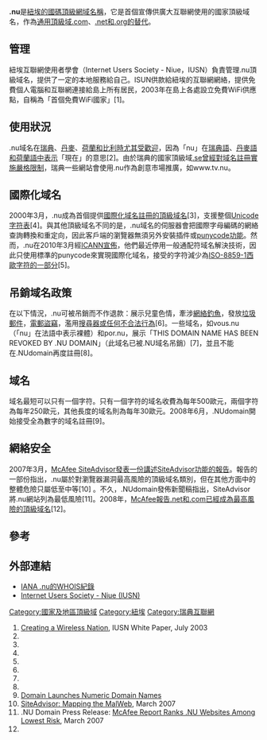 **.nu**是[紐埃的](../Page/紐埃.md "wikilink")[國碼頂級網域名稱](../Page/國家及地區頂級域.md "wikilink")，它是首個宣傳供廣大互聯網使用的國家頂級域名，作為[通用頂級域](../Page/通用頂級域.md "wikilink")[.com](../Page/.com.md "wikilink")、[.net和](../Page/.net.md "wikilink")[.org的替代](../Page/.org.md "wikilink")。

## 管理

紐埃互聯網使用者學會（Internet Users Society -
Niue，IUSN）負責管理.nu頂級域名，提供了一定的本地服務給自己。ISUN供款給紐埃的互聯網網絡，提供免費個人電腦和互聯網連接給島上所有居民，2003年在島上各處設立免費WiFi供應點，自稱為「首個免費WiFi國家」\[1\]。

## 使用狀況

.nu域名在[瑞典](../Page/瑞典.md "wikilink")、[丹麥](../Page/丹麥.md "wikilink")、[荷蘭和](../Page/荷蘭.md "wikilink")[比利時尤其受歡迎](../Page/比利時.md "wikilink")，因為「nu」在[瑞典語](../Page/瑞典語.md "wikilink")、[丹麥語和](../Page/丹麥語.md "wikilink")[荷蘭語中表示](../Page/荷蘭語.md "wikilink")「現在」的意思\[2\]。由於瑞典的國家頂級域[.se曾經對域名註冊實施嚴格限制](../Page/.se.md "wikilink")，瑞典一些網站會使用.nu作為創意市場推廣，如www.tv.nu。

## 國際化域名

2000年3月，.nu成為首個提供[國際化域名註冊的頂級域名](../Page/國際化域名.md "wikilink")\[3\]，支援整個[Unicode字符表](../Page/Unicode.md "wikilink")\[4\]。與其他頂級域名不同的是，.nu域名的伺服器會把國際字母編碼的網絡查詢轉換和重定向，因此客戶端的瀏覽器無須另外安裝插件或[punycode功能](../Page/punycode.md "wikilink")。然而，.nu在2010年3月經[ICANN宣佈](../Page/ICANN.md "wikilink")，他們最近停用一般通配符域名解決技術，因此只使用標準的punycode來實現國際化域名，接受的字符減少為[ISO-8859-1西歐字符的一部分](../Page/ISO/IEC_8859-1.md "wikilink")\[5\]。

## 吊銷域名政策

在以下情況，.nu可被吊銷而不作退款：展示兒童色情，牽涉[網絡釣魚](../Page/網絡釣魚.md "wikilink")，發放[垃圾郵件](../Page/垃圾郵件.md "wikilink")，[電郵盜竊](../Page/電郵.md "wikilink")，濫用[搜尋器或任何不合法行為](../Page/搜尋器.md "wikilink")\[6\]。一些域名，如vous.nu（「nu」在法語中表示裸體）和por.nu，展示「THIS
DOMAIN NAME HAS BEEN REVOKED BY .NU
DOMAIN」（此域名已被.NU域名吊銷）\[7\]，並且不能在.NUdomain再度註冊\[8\]。

## 域名

域名最短可以只有一個字符。只有一個字符的域名收費為每年500歐元，兩個字符為每年250歐元，其他長度的域名則為每年30歐元。2008年6月，.NUdomain開始接受全為數字的域名註冊\[9\]。

## 網絡安全

2007年3月，[McAfee
SiteAdvisor發表一份講述SiteAdvisor功能的報告](../Page/McAfee_SiteAdvisor.md "wikilink")。報告的一部份指出，.nu屬於對瀏覽器漏洞最高風險的頂級域名類別，但在其他方面中的整體危險只屬低至中等\[10\]
。不久，.NUdomain發佈新聞稿指出，SiteAdvisor將.nu網站列為最低風險\[11\]。2008年，[McAfee報告](../Page/McAfee.md "wikilink")[.net和](../Page/.net.md "wikilink")[.com已經成為最高風險的頂級域名](../Page/.com.md "wikilink")\[12\]。

## 參考

## 外部連結

  - [IANA .nu的WHOIS紀錄](http://www.iana.org/root-whois/nu.htm)
  - [Internet Users Society - Niue (IUSN)](http://www.niue.nu/)

[Category:國家及地區頂級域](https://zh.wikipedia.org/wiki/Category:國家及地區頂級域 "wikilink")
[Category:紐埃](https://zh.wikipedia.org/wiki/Category:紐埃 "wikilink")
[Category:瑞典互聯網](https://zh.wikipedia.org/wiki/Category:瑞典互聯網 "wikilink")

1.  [Creating a Wireless
    Nation](http://nunames.nu/about/Niuepaper2.pdf), IUSN White Paper,
    July 2003
2.
3.
4.
5.
6.
7.
8.
9.  [Domain Launches Numeric Domain
    Names](http://www.domainnews.com/en/nu-domain-launches-numeric-domain-names.html.NU)
10. [SiteAdvisor: Mapping the
    MalWeb](http://www.siteadvisor.com/studies/map_malweb_mar2007.html),
    March 2007
11. .NU Domain Press Release: [McAfee Report Ranks .NU Websites Among
    Lowest
    Risk](http://nunames.nu/Press/SiteAdvisor-Press-Release-March-20-2007.pdf),
    March 2007
12.